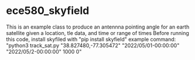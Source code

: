 # ece580_skyfield
This is an example class to produce an antennna pointing angle for an earth satellite given a location, tle data, and time or range of times
Before running this code, install skyfiled with "pip install skyfield"
example command:
    "python3 track_sat.py "38.827480,-77.305472" "2022/05/01-00:00:00" "2022/05/2-00:00:00" 1000 0"
